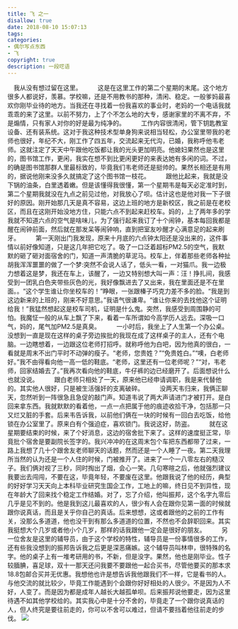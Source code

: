 ```yaml
---
title: 飞 之一
disallow: true
date: 2018-08-10 15:07:13
tags:
categories:
- 偶尔写点东西
- 飞
copyright: true
description: 一段呓语
---
```



　我从没有想过留在这里。
　
　这是在这里工作的第二个星期的末尾。这个地方很多人都说好，羡慕。学校嘛，还是不用教书的那种，清闲、稳定。一般爹妈最喜欢你刚毕业待的地方。当我还在寻找着一份我喜欢的事业时，老妈的一个电话我就乖乖的来了这里。以前不努力，上了个不怎么地的大专，感谢家里的不离不弃，不是煽情，只有家人对你的好是最为纯净的。
　
　工作内容很清闲，管下钥匙教室设备、还有装系统。这对于我这种技术型单身狗来说相当轻松，办公室里带我的老师也很好，年纪不大，刚工作了四五年，交流起来无代沟，已婚，我称呼他韦老师。这就注定了天天中午跟他吃饭都让我的光头更加明亮。他媳妇果然也是这里的，图书馆工作，更闲，我实在想不到比更闲更好的来表达她有多闲的词。不过，的确是图书馆那群人里最标致的，毕竟我们韦老师还是挺帅的。果然长相还是有用的，据说他刚来没多久就搞定了这个图书馆一枝花。
　
　跟他比起来，我就是没下锅的油条，白里透着嫩。但是该懂得我很懂，第一个星期韦是每天必定准时到，第二个星期我就没在九点之前见过他，对我放心了呗。估计这也是他对我一下子很好的原因。刚开始那几天是真不容易，这边上班的地方是新校区，我之前是在老校区，而且在这刚开始没地方住，只能六点不到起来赶校车。妈的，上了两年多的学我就不知道六点的空气是啥味儿，为了强行起来我订了十个闹钟，基本每回我都是醒在闹钟前面，然后就在那发呆等闹钟响，直到把室友吵醒才心满意足的起来刷牙。
　
　第一天刚出门我发现，原来十月底的六点钟太阳还是没出来的，这件事情以前好像知道，只是这几年把它吃了。吸了一口泛着超标PM2.5的空气，我默默的砸了砸对面宿舍的门，知道一声清脆的草泥马。校车上，伴着那些老师各种扯胡我浑浑噩噩的做了一个梦:突然不会说人话了，低头一看，一对猫爪。我一边极力想着这是梦，我还在车上，该醒了，一边又特别想大叫一声：汪！挣扎间，我感受到一团乳白色夹带些灰色的光，我好像飘进去了又出来，我在里面还是不在里面。。“这个学生谁让你坐校车的！”睁眼，一张跟榛子巧克力差不多的脸。“我是到这边新来的上班的，刚来不好意思。”我语气很谦卑。“谁让你来的去找他这个证明给我！”我猛然想起这是校车司机，证明是什么鬼。突然，我感受到周围静的可怕。我魔怔一般的从车上飘了下来，看着一车所谓如今高学历人远去。深吸一口气，妈的，尾气加PM2.5是真臭。
　
　一小时后，我坐上了人生第一个办公桌。没想到一直是现在这样的桌子旁边挨批的我现在成了这样桌子的主人，还有个电脑。一边瞎想着，一边跟这位老师打招呼。就称呼他为白吧，因为他真的很白，一看就是周末不出门平时不动弹的瘦子。“老师，您贵姓？”“免贵姓白。”“噢，白老师好。”我不由得看向他一高一低的鞋底。“老师，这里还有一位老师呢？”“对，韦老师，回家结婚去了。”我再次看向他的鞋底，牛仔裤的边已经磨开了。后面想说什么也就没说。
　
　跟白老师只相处了一天，原来他已经申请调职，我是来代替他的。其实他人很好，只是被生活强奸的支离破碎。
　
　没两天韦归来，我俩正聊天，忽然听到一阵很急且急促的敲门声。知道韦说了两大声请进门才被打开。是白回来拿东西。我就默默的看着他，一点一点把属于他的痕迹收拾干净，包括那一只又烂又脏的手套。后来韦告诉我，以前他们俩在一块的时候有一回白去吃饭，给他锁在办公室里了。原来白有个强迫症，喜欢锁门。我说这好，防盗。
　
　就在这星期要结束的时候，来了个好消息，这边的宿舍批下来了。这样的速度挺正常，毕竟批个宿舍是要副院长签字的。我兴冲冲的在这周末包个车把东西都带了过来，一路上我想了几十个跟舍友老师聊天的话题，然而还是一个人睡了一夜。第二天我理所当然的认为还是一个人住的时候，门被推开了。进来了一个一八零左右的糙汉子。我们俩对视了三秒，同时掏出了烟，会心一笑。几句寒暄之后，他就强烈建议我要出去闯闯，不要在这，毕竟年轻，不要废在这里。他跟我说了他的经历，典型的好好学习天天向上本科毕业研究生国企工作，工地上的嘛，终日见不到异性，现在年龄大了回来找个稳定工作结婚。对了，忘了介绍，他叫振邦，这个名字九零后几乎是见不到的。他是我到这儿最喜欢的人，很少有人会在跟你见第一面的时候就跟你说真话，而且是关乎你自己的真话。后来想想，这或者跟他的之前的工作有关，没那么多道道，他也没干到有那么多道道的位置，不然也不会辞职回来。其实我挺想大个几岁或者他小个几岁，那样的话我跟他一定会是很好的朋友。
　
　另一位舍友是这里的辅导员，由于这个学校的特性，辅导员是一份事情很多的工作，还有些我没想到的振邦告诉我之后更是深恶痛嫉。这个辅导员叫林申，很特殊的名字。他的桌子上有一堆考研用的书，不新，但是没字。果然，他也是刚毕业。性子较腼腆，喜足球，双十一那天还问我要不要跟他一起合买书，尽管他要买的那本求18.8包邮合买并无优惠。我想他也许是想告诉我他跟我们不一样，它是看书的人。与他交流的就比较少，毕竟工作能遇到个会跟你好好相处的人很少。不是因为人不好，人变了。而是因为都是成年人越长大越孤单呗。后来振邦说他要走，因为这里待遇不如其他学校给的。其实我心中是十分不舍的，毕竟走了一个跟你说真话的人，但人终究是要往前走的，你可以不舍可以难过，但请不要挡着他往前走的步伐。
![](http://pd8i5b7t9.bkt.clouddn.com/2018-08-10-074839.jpg)
